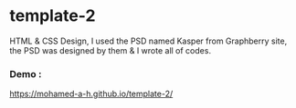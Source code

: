 # template-2
HTML &amp; CSS Design, I used the PSD named Kasper from Graphberry site, the PSD was designed by them &amp; I wrote all of codes.
<br>

### Demo : <br>
https://mohamed-a-h.github.io/template-2/
